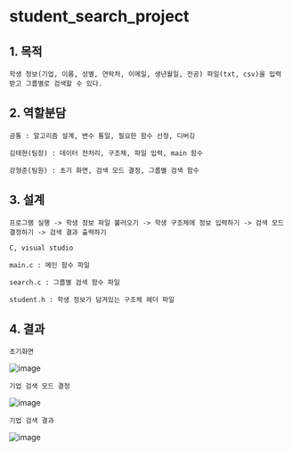 # student_search_project

## 1. 목적

    학생 정보(기업, 이름, 성별, 연락처, 이메일, 생년월일, 전공) 파일(txt, csv)을 입력 받고 그룹별로 검색할 수 있다.

## 2. 역할분담

    공통 : 알고리즘 설계, 변수 통일, 필요한 함수 선정, 디버깅
    
    김태현(팀장) : 데이터 전처리, 구조체, 파일 입력, main 함수
   
    강형준(팀원) : 초기 화면, 검색 모드 결정, 그룹별 검색 함수

## 3. 설계

    프로그램 실행 -> 학생 정보 파일 불러오기 -> 학생 구조체에 정보 입력하기 -> 검색 모드 결정하기 -> 검색 결과 출력하기
   
    C, visual studio

    main.c : 메인 함수 파일

    search.c : 그룹별 검색 함수 파일

    student.h : 학생 정보가 담겨있는 구조체 헤더 파일

## 4. 결과

    초기화면
   
   ![image](https://user-images.githubusercontent.com/62055003/119252389-e98aec00-bbe6-11eb-9b3a-9f558434feef.png)
   
    기업 검색 모드 결정
   
   ![image](https://user-images.githubusercontent.com/62055003/119252439-3bcc0d00-bbe7-11eb-8863-4d9729380839.png)
   
    기업 검색 결과
   
   ![image](https://user-images.githubusercontent.com/62055003/119252456-4dadb000-bbe7-11eb-875d-04163325e353.png)
